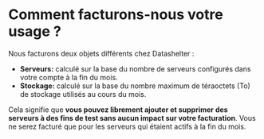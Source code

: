 # Comment facturons-nous votre usage ?

Nous facturons deux objets différents chez Datashelter :
- **Serveurs:** calculé sur la base du nombre de serveurs configurés dans votre compte à la fin du mois.
- **Stockage:** calculé sur la base du nombre maximum de téraoctets (To) de stockage utilisés au cours du mois.

Cela signifie que **vous pouvez librement ajouter et supprimer des serveurs à des fins de test sans aucun impact sur votre facturation**. Vous ne serez facturé que pour les serveurs qui étaient actifs à la fin du mois.